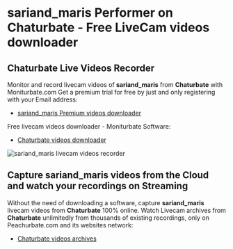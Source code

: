 # sariand_maris Performer on Chaturbate - Free LiveCam videos downloader

## Chaturbate Live Videos Recorder

Monitor and record livecam videos of **sariand_maris** from **Chaturbate** with Moniturbate.com
Get a premium trial for free by just and only registering with your Email address:
* [sariand_maris Premium videos downloader](https://moniturbate.com/request-demo-licence-key.html)

Free livecam videos downloader - Moniturbate Software:
* [Chaturbate videos downloader](https://moniturbate.com/moniturbate-download-software.html)

![sariand_maris livecam videos recorder](https://peachurnet.com/templates/moniturbate-software.png)


## Capture sariand_maris videos from the Cloud and watch your recordings on Streaming

Without the need of downloading a software, capture **sariand_maris** livecam videos from **Chaturbate** 100% online.
Watch Livecam archives from **Chaturbate** unlimitedly from thousands of existing recordings, only on Peachurbate.com and its websites network:
* [Chaturbate videos archives](https://peachurnet.com/)